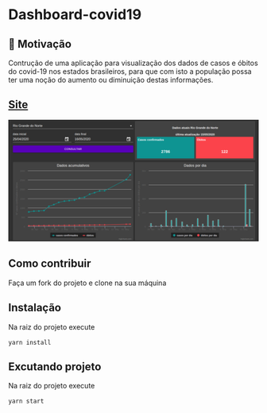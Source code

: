 # Dashboard-covid19

## :thinking: Motivação
Contrução de uma aplicação para visualização dos dados de casos e óbitos do covid-19 nos estados brasileiros, para que com isto a população possa ter uma noção do aumento ou diminuição destas informações.

## [Site](https://nostalgic-beaver-d44652.netlify.app)
<img src="/static/dashboard_covid19.png">

## Como contribuir
Faça um fork do projeto e clone na sua máquina
## Instalação
Na raiz do projeto execute
```
yarn install
```
## Excutando projeto
Na raiz do projeto execute
```
yarn start
```
